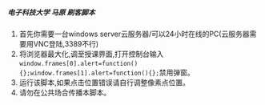 ##### 电子科技大学 马原 刷客脚本
1.  首先你需要一台windows server云服务器/可以24小时在线的PC(云服务器需要用VNC登陆,3389不行)
2.  将浏览器最大化,调至授课界面,打开控制台输入```window.frames[0].alert=function(){};window.frames[1].alert=function(){};```禁用弹窗。
3.  运行该脚本,如果点击位置错误请自行调整像素点位置。
4.  请勿在公共场合传播本脚本。
